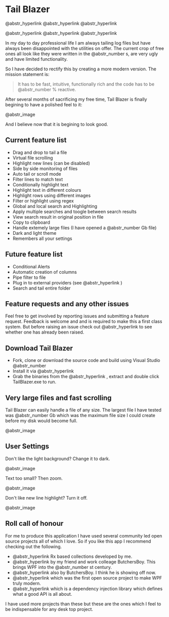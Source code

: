 # Tail Blazer

@abstr_hyperlink @abstr_hyperlink @abstr_hyperlink 

@abstr_hyperlink @abstr_hyperlink @abstr_hyperlink 

In my day to day professional life I am always tailing log files but have always been disappointed with the utilities on offer. The current crop of free ones all look like they were written in the @abstr_number s, are very ugly and have limited functionality.

So I have decided to rectify this by creating a more modern version. The mission statement is: 

> It has to be fast, intuitive, functionally rich and the code has to be @abstr_number % reactive.

After several months of sacrificing my free time, Tail Blazer is finally begining to have a polished feel to it: 

@abstr_image 

And I believe now that it is begining to look good.

## Current feature list

  * Drag and drop to tail a file
  * Virtual file scrolling
  * Highlight new lines (can be disabled)
  * Side by side monitoring of files
  * Auto tail or scroll mode
  * Filter lines to match text
  * Conditionally highlight text
  * Highlight text in different colours
  * Highlight rows using different images
  * Filter or highlight using regex
  * Global and local search and Highlighting
  * Apply multiple searches and toogle between search results
  * View search result in original position in file
  * Copy to clipboard
  * Handle extemely large files (I have opened a @abstr_number Gb file)
  * Dark and light theme
  * Remembers all your settings



## Future feature list

  * Conditional Alerts
  * Automatic creation of columns
  * Pipe filter to file
  * Plug in to external providers (see @abstr_hyperlink )
  * Search and tail entire folder



## Feature requests and any other issues

Feel free to get involved by reporting issues and submitting a feature request. Feedback is welcome and and is required to make this a first class system. But before raising an issue check out @abstr_hyperlink to see whether one has already been raised. 

## Download Tail Blazer

  * Fork, clone or download the source code and build using Visual Studio @abstr_number 
  * Install it via @abstr_hyperlink 
  * Grab the binaries from the @abstr_hyperlink , extract and double click TailBlazer.exe to run.



## Very large files and fast scrolling

Tail Blazer can easily handle a file of any size. The largest file I have tested was @abstr_number Gb which was the maximum file size I could create before my disk would become full.

@abstr_image 

## User Settings

Don't like the light background? Change it to dark.

@abstr_image 

Text too small? Then zoom.

@abstr_image 

Don't like new line highlight? Turn it off. 

@abstr_image 

## Roll call of honour

For me to produce this application I have used several community led open source projects all of which I love. So if you like this app I recommend checking out the following.

  * @abstr_hyperlink Rx based collections developed by me.
  * @abstr_hyperlink by my friend and work colleage ButchersBoy. This brings WPF into the @abstr_number st century.
  * @abstr_hyperlink also by ButchersBoy. I think he is showing off now.
  * @abstr_hyperlink which was the first open source project to make WPF truly modern.
  * @abstr_hyperlink which is a dependency injection library which defines what a good API is all about.



I have used more projects than these but these are the ones which I feel to be indispensable for any desk top project.
